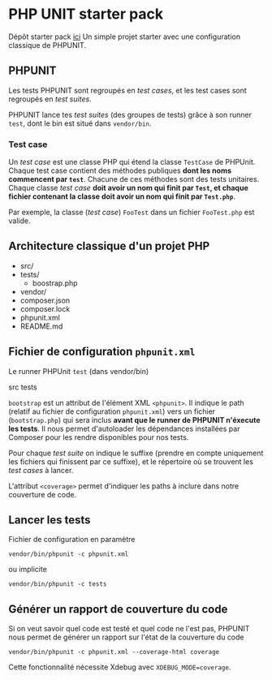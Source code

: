 # PHP UNIT starter pack

Dépôt starter pack [ici](https://github.com/Lune00/learn/tree/master/PHP/unit-tests)
Un simple projet starter avec une configuration classique de PHPUNIT.


##  PHPUNIT 

Les tests PHPUNIT sont regroupés en *test cases*, et les test cases sont regroupés en *test suites*.

PHPUNIT lance tes *test suites* (des groupes de tests) grâce à son runner ``test``, dont le bin est situé dans ``vendor/bin``. 

### Test case

Un *test case* est une classe PHP qui étend la classe ``TestCase`` de PHPUnit. Chaque test case contient des méthodes publiques **dont les noms commencent par ``test``**. Chacune de ces méthodes sont des tests unitaires. Chaque classe *test case* **doit avoir un nom qui finit par ``Test``, et chaque fichier contenant la classe doit avoir un nom qui finit par ``Test.php``**. 

Par exemple, la classe (*test case*) `FooTest` dans un fichier `FooTest.php` est valide.

## Architecture classique d'un projet PHP

- src/
- tests/
    - boostrap.php
- vendor/
- composer.json
- composer.lock
- phpunit.xml
- README.md

## Fichier de configuration ``phpunit.xml``

Le runner PHPUnit ``test`` (dans vendor/bin) 

<?xml version="1.0" encoding="UTF-8"?>
<phpunit xmlns:xsi="http://www.w3.org/2001/XMLSchema-instance" 
bootstrap="tests/bootstrap.php" 
xsi:noNamespaceSchemaLocation="https://schema.phpunit.de/9.3/phpunit.xsd">
  <coverage>
    <include>
      <directory>src</directory>
    </include>
  </coverage>
  <testsuites>
    <testsuite name="whovian">
      <directory suffix="Test.php">tests</directory>
    </testsuite>
  </testsuites>
</phpunit>


``bootstrap`` est un attribut de l'élément XML ``<phpunit>``. Il indique le path (relatif au fichier de configuration ``phpunit.xml``) vers un fichier (``bootstrap.php``) qui sera inclus **avant que le runner de PHPUNIT n'éxecute les tests**. Il nous permet d'autoloader les dépendances installées par Composer pour les rendre disponibles pour nos tests.

Pour chaque *test suite* on indique le suffixe (prendre en compte uniquement les fichiers qui finissent par ce suffixe), et le répertoire où se trouvent les *test cases* à lancer.

L'attribut `<coverage>` permet d'indiquer les paths à inclure dans notre couverture de code.


## Lancer les tests

Fichier de configuration en paramètre

`vendor/bin/phpunit -c phpunit.xml`

ou implicite

`vendor/bin/phpunit -c tests`

## Générer un rapport de couverture du code

Si on veut savoir quel code est testé et quel code ne l'est pas, PHPUNIT nous permet de générer un rapport sur l'état de la couverture du code

`vendor/bin/phpunit -c phpunit.xml --coverage-html coverage`

Cette fonctionnalité nécessite Xdebug avec `XDEBUG_MODE=coverage`.